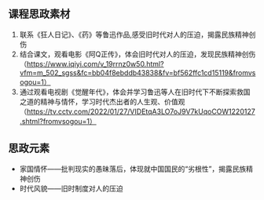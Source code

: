 ## 课程思政素材

1. 联系《狂人日记》、《药》等鲁迅作品,感受旧时代对人的压迫，揭露民族精神创伤
2. 结合课文，观看电影《阿Q正传》，体会旧时代对人的压迫，发现民族精神创伤（https://www.iqiyi.com/v_19rrnz0w50.html?vfm=m_502_sgss&fc=bb04f8ebddb43838&fv=bf562ffc1cd15119&fromvsogou=1）
3. 通过观看电视剧《觉醒年代》，体会并学习鲁迅等人在旧时代下不断探索救国之道的精神与情怀，学习时代杰出者的人生观、价值观（https://tv.cctv.com/2022/01/27/VIDEtqA3LO7oJ9V7kUqoCOW1220127.shtml?fromvsogou=1）
## 思政元素

- 家国情怀——批判现实的愚昧落后，体现就中国国民的“劣根性”，揭露民族精神创伤
- 时代风貌——旧时制度对人的压迫
